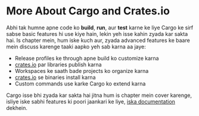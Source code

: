 # More About Cargo and Crates.io

Abhi tak humne apne code ko **build**, **run**, aur **test** karne ke liye Cargo ke sirf sabse basic features hi use kiye hain, lekin yeh isse kahin zyada kar sakta hai. Is chapter mein, hum iske kuch aur, zyada advanced features ke baare mein discuss karenge taaki aapko yeh sab karna aa jaye:

-   Release profiles ke through apne build ko customize karna
-   [crates.io](https://crates.io) par libraries publish karna
-   Workspaces ke saath bade projects ko organize karna
-   [crates.io](https://crates.io) se binaries install karna
-   Custom commands use karke Cargo ko extend karna

Cargo isse bhi zyada kar sakta hai jitna hum is chapter mein cover karenge, isliye iske sabhi features ki poori jaankari ke liye, [iska documentation](https://doc.rust-lang.org/cargo/) dekhein.
